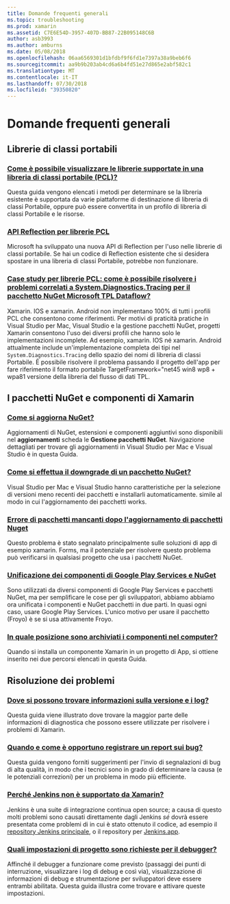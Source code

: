 ```yaml
---
title: Domande frequenti generali
ms.topic: troubleshooting
ms.prod: xamarin
ms.assetid: C7E6E54D-3957-407D-BB87-22B095148C6B
author: asb3993
ms.author: amburns
ms.date: 05/08/2018
ms.openlocfilehash: 06aa6569301d1bfdbf9f6fd1e7397a38a9beb6f6
ms.sourcegitcommit: aa9b9b203ab4cd6a6b4fd51e27d865e2abf582c1
ms.translationtype: MT
ms.contentlocale: it-IT
ms.lasthandoff: 07/30/2018
ms.locfileid: "39350820"
---
```

# <a name="general-frequently-asked-questions"></a>Domande frequenti generali

## <a name="portable-class-libraries"></a>Librerie di classi portabili

### <a name="how-can-i-view-what-libraries-are-supported-in-a-pclpcl-support-librariesmd"></a>[Come è possibile visualizzare le librerie supportate in una libreria di classi portabile (PCL)?](pcl-support-libraries.md)
Questa guida vengono elencati i metodi per determinare se la libreria esistente è supportata da varie piattaforme di destinazione di libreria di classi Portabile, oppure può essere convertita in un profilo di libreria di classi Portabile e le risorse.

### <a name="pcl-reflection-apipcl-reflectionmd"></a>[API Reflection per librerie PCL](pcl-reflection.md)
Microsoft ha sviluppato una nuova API di Reflection per l'uso nelle librerie di classi portabile. Se hai un codice di Reflection esistente che si desidera spostare in una libreria di classi Portabile, potrebbe non funzionare.

### <a name="pcl-case-study-how-can-i-resolve-problems-related-to-systemdiagnosticstracing-for-the-microsoft-tpl-dataflow-nuget-packagepcl-case-studymd"></a>[Case study per librerie PCL: come è possibile risolvere i problemi correlati a System.Diagnostics.Tracing per il pacchetto NuGet Microsoft TPL Dataflow?](pcl-case-study.md)
Xamarin. IOS e xamarin. Android non implementano 100% di tutti i profili PCL che consentono come riferimenti. Per motivi di praticità pratiche in Visual Studio per Mac, Visual Studio e la gestione pacchetti NuGet, progetti Xamarin consentono l'uso dei diversi profili che hanno solo le implementazioni incomplete. Ad esempio, xamarin. IOS né xamarin. Android attualmente include un'implementazione completa dei tipi nel `System.Diagnostics.Tracing` dello spazio dei nomi di libreria di classi Portabile. È possibile risolvere il problema passando il progetto dell'app per fare riferimento il formato portabile TargetFramework="net45 win8 wp8 + wpa81 versione della libreria del flusso di dati TPL.

## <a name="nuget-packages--xamarin-components"></a>I pacchetti NuGet e componenti di Xamarin
### <a name="how-can-i-update-nugetnuget-updatemd"></a>[Come si aggiorna NuGet?](nuget-update.md)
Aggiornamenti di NuGet, estensioni e componenti aggiuntivi sono disponibili nel **aggiornamenti** scheda le **Gestione pacchetti NuGet**. Navigazione dettagliati per trovare gli aggiornamenti in Visual Studio per Mac e Visual Studio è in questa Guida.

### <a name="how-do-i-downgrade-a-nuget-packagenuget-package-downgrademd"></a>[Come si effettua il downgrade di un pacchetto NuGet?](nuget-package-downgrade.md)
Visual Studio per Mac e Visual Studio hanno caratteristiche per la selezione di versioni meno recenti dei pacchetti e installarli automaticamente. simile al modo in cui l'aggiornamento dei pacchetti works.

### <a name="missing-packages-error-after-updating-nuget-packagesnuget-packages-missingmd"></a>[Errore di pacchetti mancanti dopo l'aggiornamento di pacchetti Nuget](nuget-packages-missing.md)
Questo problema è stato segnalato principalmente sulle soluzioni di app di esempio xamarin. Forms, ma il potenziale per risolvere questo problema può verificarsi in qualsiasi progetto che usa i pacchetti NuGet.

### <a name="unifying-google-play-services-components-and-nugetgps-components-nugetmd"></a>[Unificazione dei componenti di Google Play Services e NuGet](gps-components-nuget.md)
Sono utilizzati da diversi componenti di Google Play Services e pacchetti NuGet, ma per semplificare le cose per gli sviluppatori, abbiamo abbiamo ora unificata i componenti e NuGet pacchetti in due parti. In quasi ogni caso, usare Google Play Services. L'unico motivo per usare il pacchetto (Froyo) è se si usa attivamente Froyo.

### <a name="where-are-the-components-stored-on-my-machinecomponent-storagemd"></a>[In quale posizione sono archiviati i componenti nel computer?](component-storage.md)
Quando si installa un componente Xamarin in un progetto di App, si ottiene inserito nei due percorsi elencati in questa Guida.


## <a name="troubleshooting"></a>Risoluzione dei problemi
### <a name="where-can-i-find-my-version-information-and-logsversion-logsmd"></a>[Dove si possono trovare informazioni sulla versione e i log?](version-logs.md)
Questa guida viene illustrato dove trovare la maggior parte delle informazioni di diagnostica che possono essere utilizzate per risolvere i problemi di Xamarin.

### <a name="when-and-how-should-i-file-a-bug-reporthowto-file-bugmd"></a>[Quando e come è opportuno registrare un report sui bug?](howto-file-bug.md)
Questa guida vengono forniti suggerimenti per l'invio di segnalazioni di bug di alta qualità, in modo che i tecnici sono in grado di determinare la causa (e le potenziali correzioni) per un problema in modo più efficiente.

### <a name="why-isnt-jenkins-supported-by-xamarinxamarin-jenkinsmd"></a>[Perché Jenkins non è supportato da Xamarin?](xamarin-jenkins.md)
Jenkins è una suite di integrazione continua open source; a causa di questo molti problemi sono causati direttamente dagli Jenkins *sé* dovrà essere presentata come problemi di in cui è stato ottenuto il codice, ad esempio il [repository Jenkins principale](https://github.com/jenkinsci/jenkins), o il repository per [ Jenkins.app](https://github.com/stisti/jenkins-app).

### <a name="what-project-settings-are-required-for-the-debuggerdebugger-settingsmd"></a>[Quali impostazioni di progetto sono richieste per il debugger?](debugger-settings.md)
Affinché il debugger a funzionare come previsto (passaggi dei punti di interruzione, visualizzare i log di debug e così via), visualizzazione di informazioni di debug e strumentazione per sviluppatori deve essere entrambi abilitata. Questa guida illustra come trovare e attivare queste impostazioni.


